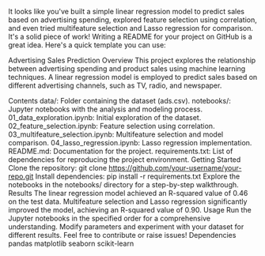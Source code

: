 
It looks like you've built a simple linear regression model to predict sales based on advertising spending, explored feature selection using correlation, and even tried multifeature selection and Lasso regression for comparison. It's a solid piece of work! Writing a README for your project on GitHub is a great idea. Here's a quick template you can use:

Advertising Sales Prediction
Overview
This project explores the relationship between advertising spending and product sales using machine learning techniques. A linear regression model is employed to predict sales based on different advertising channels, such as TV, radio, and newspaper.

Contents
data/: Folder containing the dataset (ads.csv).
notebooks/: Jupyter notebooks with the analysis and modeling process.
01_data_exploration.ipynb: Initial exploration of the dataset.
02_feature_selection.ipynb: Feature selection using correlation.
03_multifeature_selection.ipynb: Multifeature selection and model comparison.
04_lasso_regression.ipynb: Lasso regression implementation.
README.md: Documentation for the project.
requirements.txt: List of dependencies for reproducing the project environment.
Getting Started
Clone the repository: git clone https://github.com/your-username/your-repo.git
Install dependencies: pip install -r requirements.txt
Explore the notebooks in the notebooks/ directory for a step-by-step walkthrough.
Results
The linear regression model achieved an R-squared value of 0.46 on the test data.
Multifeature selection and Lasso regression significantly improved the model, achieving an R-squared value of 0.90.
Usage
Run the Jupyter notebooks in the specified order for a comprehensive understanding.
Modify parameters and experiment with your dataset for different results.
Feel free to contribute or raise issues!
Dependencies
pandas
matplotlib
seaborn
scikit-learn

